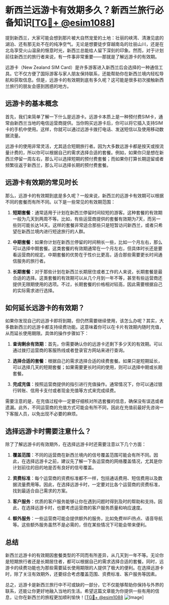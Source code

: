 # 新西兰远游卡有效期多久？新西兰旅行必备知识[[TG💪+ @esim1088](https://t.me/s/esim1088)]

提到新西兰，大家可能会想到那片被大自然宠爱的土地：壮丽的峡湾、清澈见底的湖泊、还有那无处不在的纯净空气。无论是想要徒步穿越南岛的壮丽山川，还是在北岛享受火山温泉的惬意时光，新西兰总能给人留下深刻的印象。然而，对于计划前往新西兰的旅行者来说，有一件事非常重要——那就是了解远游卡的有效期。

远游卡（New Zealand SIM Card）是许多游客进入新西兰后会选择的一种通信工具。它不仅方便了国际游客与家人朋友保持联系，还能帮助你在新西兰境内轻松导航和获取信息。但是，远游卡的有效期到底有多久呢？这可能是很多初次接触新西兰旅行的朋友会感到困惑的地方。

## 远游卡的基本概念

首先，我们来简单了解一下什么是远游卡。远游卡本质上是一种预付费SIM卡，通常由新西兰当地的电信运营商提供。当你购买远游卡后，你可以将它插入支持SIM卡的手机中使用。这样，你就可以通过远游卡拨打电话、发送短信以及使用移动数据流量。

远游卡的使用非常灵活，尤其适合短期旅行者。因为大多数远游卡都是按天或按流量计费的，所以你可以根据自己的需求选择合适的套餐。例如，如果你只是想在新西兰停留一周左右，那么可以选择短期的预付费套餐；而如果你打算长期逗留或者频繁往返于新西兰，那么可以选择长期的预付费套餐。

## 远游卡有效期的常见时长

那么，远游卡的有效期到底是多久呢？一般来说，新西兰的远游卡有效期可以根据不同的套餐而有所不同。以下是一些常见的有效期范围：

1. **短期套餐**：通常适用于计划在新西兰停留时间较短的游客。这种套餐的有效期一般为几天到两周不等。比如，有些运营商提供的套餐有效期为7天，而另一些则可能长达14天。这样的套餐非常适合那些只是短暂访问新西兰，或者只希望在新西兰境内进行短途旅行的人群。

2. **中期套餐**：如果你计划在新西兰停留的时间稍长一些，比如一个月左右，那么可以选择中期套餐。这类套餐的有效期通常在一个月左右，但具体时长还是要看运营商的规定。中期套餐的优势在于性价比更高，适合那些需要更长时间通信服务的旅行者。

3. **长期套餐**：对于那些计划在新西兰长期居住或者工作的人来说，长期套餐是最合适的选择。这类套餐的有效期可以从几个月到一年不等，甚至有些运营商还提供无限期使用的选项。不过，长期套餐的价格相对较高，因此需要根据自己的实际需求进行选择。

## 如何延长远游卡的有效期？

如果你发现自己的远游卡即将到期，但仍然需要继续使用，该怎么办呢？其实，大多数新西兰的远游卡都支持续费功能。这意味着你可以在卡片有效期内随时充值，从而延长使用期限。具体的操作步骤如下：

1. **查询剩余有效期**：首先，你需要确认你的远游卡还剩下多少天的有效期。可以通过拨打运营商的客服热线或者登录官方网站来进行查询。

2. **选择合适的套餐**：根据自己的需求选择合适的续费套餐。如果只是短期延长，可以选择几天的短期套餐；如果需要更长时间的使用，则可以选择中期或长期套餐。

3. **完成充值**：按照运营商提供的指引进行充值操作。通常情况下，你可以通过银行转账、信用卡支付或者现金充值等方式来完成续费。

需要注意的是，在充值过程中一定要仔细核对所选套餐的信息，确保没有误选或者遗漏。此外，不同运营商的充值方式可能会有所不同，因此在充值前最好先咨询一下客服人员，以免出现不必要的麻烦。

## 选择远游卡时需要注意什么？

除了了解远游卡的有效期外，在选择远游卡时还需要注意以下几个方面：

1. **覆盖范围**：不同的运营商在新西兰境内的信号覆盖范围可能会有所不同。因此，在选择远游卡之前，建议先了解一下各运营商的网络覆盖情况，尤其是你计划前往的目的地是否有良好的信号覆盖。

2. **资费标准**：每个运营商的资费标准都不一样，包括通话费用、短信费用以及数据流量费用等。因此，在选择远游卡时，一定要对比各个运营商的资费标准，找到最适合自己需求的方案。

3. **客户服务**：优质的客户服务能够让你在遇到问题时得到及时的帮助和支持。因此，在选择远游卡时，也要考虑运营商的客户服务质量和响应速度。

4. **额外服务**：一些运营商可能会提供额外的服务，比如免费WiFi热点、语音导航等。这些额外服务虽然不是必需的，但在某些情况下可能会带来便利。

## 总结

新西兰远游卡的有效期因套餐类型的不同而有所差异，从几天到一年不等。无论你是短期旅行者还是长期居住者，都可以根据自己的需求选择合适的套餐。同时，远游卡的续费功能也为那些需要延长使用期限的人提供了极大的便利。在选择远游卡时，除了关注有效期外，还要综合考虑覆盖范围、资费标准、客户服务等因素。

总之，远游卡是新西兰旅行中不可或缺的一部分，它不仅能够帮助你保持与外界的联系，还能让你更好地融入当地的生活。希望这篇文章能为你提供一些有用的信息，让你在新西兰的旅程更加顺利愉快！[[TG💪+ @esim1088](https://t.me/s/esim1088) ![Image](https://i.postimg.cc/4NQfJmqS/Snipaste-2025-05-13-00-14-12.png)]